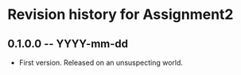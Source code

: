 # Revision history for Assignment2

## 0.1.0.0 -- YYYY-mm-dd

* First version. Released on an unsuspecting world.
